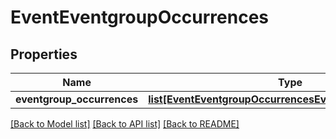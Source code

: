 # EventEventgroupOccurrences

## Properties
Name | Type | Description | Notes
------------ | ------------- | ------------- | -------------
**eventgroup_occurrences** | [**list[EventEventgroupOccurrencesEventgroupOccurrence]**](EventEventgroupOccurrencesEventgroupOccurrence.md) |  | [optional] 

[[Back to Model list]](../README.md#documentation-for-models) [[Back to API list]](../README.md#documentation-for-api-endpoints) [[Back to README]](../README.md)



